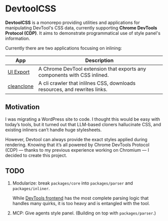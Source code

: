 # DevtoolCSS

**DevtoolCSS** is a monorepo providing utilities and applications for manipulating DevTool's CSS data, currently supporting **Chrome DevTools Protocol (CDP)**. It aims to demonstrate programmatical use of style panel's information.

Currently there are two applications focusing on inlining:

| App                                       | Description                                                               |
| ----------------------------------------- | ------------------------------------------------------------------------- |
| [UI Export](./packages/chrome-extension/) | A Chrome DevTool extension that exports any components with CSS inlined.  |
| [cleanclone](./packages/crawler/)         | A cli crawler that inlilnes CSS, downloads resources, and rewrites links. |

## Motivation

I was migrating a WordPress site to code. I thought this would be easy with today’s tools, but it turned out that LLM-based cloners hallucinate CSS, and existing inliners can’t handle huge stylesheets.

However, Devtool can always provide the exact styles applied during rendering. Knowing that it’s all powered by Chrome DevTools Protocol (CDP) — thanks to my previous experience working on Chromium — I decided to create this project.

## TODO

1. Modularize: break `packages/core` into `packages/parser` and `packages/inliner`.

   While [DevTools frontend](https://github.com/ChromeDevTools/devtools-frontend) has the most complete parsing logic that handles many quirks, it is too heavy and is entangled with the tool.

2. MCP: Give agents style panel. (Building on top with `packages/parser`.)

